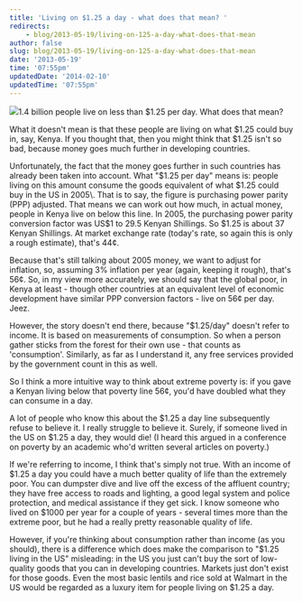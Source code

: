 ```yaml
---
title: 'Living on $1.25 a day - what does that mean? '
redirects:
    - blog/2013-05-19/living-on-125-a-day-what-does-that-mean
author: false
slug: blog/2013-05-19/living-on-125-a-day-what-does-that-mean
date: '2013-05-19'
time: '07:55pm'
updatedDate: '2014-02-10'
updatedTime: '07:55pm'
---
```

![](/images/uploads/will-crouch-1.jpg)1.4 billion people live on less than $1.25 per day. What does that mean?

What it doesn't mean is that these people are living on what $1.25 could buy in, say, Kenya. If you thought that, then you might think that $1.25 isn't so bad, because money goes much further in developing countries.

Unfortunately, the fact that the money goes further in such countries has already been taken into account. What "$1.25 per day" means is: people living on this amount consume the goods equivalent of what $1.25 could buy in the US in 2005\. That is to say, the figure is purchasing power parity (PPP) adjusted. That means we can work out how much, in actual money, people in Kenya live on below this line. In 2005, the purchasing power parity conversion factor was US$1 to 29.5 Kenyan Shillings. So $1.25 is about 37 Kenyan Shillings. At market exchange rate (today's rate, so again this is only a rough estimate), that's 44¢.

Because that's still talking about 2005 money, we want to adjust for inflation, so, assuming 3% inflation per year (again, keeping it rough), that's 56¢. So, in my view more accurately, we should say that the global poor, in Kenya at least - though other countries at an equivalent level of economic development have similar PPP conversion factors - live on 56¢ per day. Jeez.

However, the story doesn't end there, because "$1.25/day" doesn't refer to income. It is based on measurements of consumption. So when a person gather sticks from the forest for their own use - that counts as 'consumption'. Similarly, as far as I understand it, any free services provided by the government count in this as well.

So I think a more intuitive way to think about extreme poverty is: if you gave a Kenyan living below that poverty line 56¢, you'd have doubled what they can consume in a day.

A lot of people who know this about the $1.25 a day line subsequently refuse to believe it. I really struggle to believe it. Surely, if someone lived in the US on $1.25 a day, they would die! (I heard this argued in a conference on poverty by an academic who'd written several articles on poverty.)

If we're referring to income, I think that's simply not true. With an income of $1.25 a day you could have a much better quality of life than the extremely poor. You can dumpster dive and live off the excess of the affluent country; they have free access to roads and lighting, a good legal system and police protection, and medical assistance if they get sick. I know someone who lived on $1000 per year for a couple of years - several times more than the extreme poor, but he had a really pretty reasonable quality of life.

However, if you're thinking about consumption rather than income (as you should), there is a difference which does make the comparison to "$1.25 living in the US" misleading: in the US you just can't buy the sort of low-quality goods that you can in developing countries. Markets just don't exist for those goods. Even the most basic lentils and rice sold at Walmart in the US would be regarded as a luxury item for people living on $1.25 a day.